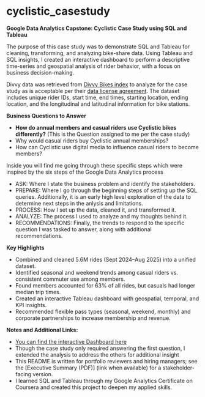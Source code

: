 # cyclistic_casestudy

**Google Data Analytics Capstone: Cyclistic Case Study using SQL and Tableau**

The purpose of this case study was to demonstrate SQL and Tableau for cleaning, transforming, and analyzing bike-share data. Using Tableau and SQL insights, I created an interactive dashboard to perform a descriptive time-series and geospatial analysis of rider behavior, with a focus on business decision-making.

Divvy data was retrieved from [Divvy Bikes index](https://divvy-tripdata.s3.amazonaws.com/index.html) to analyze for the case study as is acceptable per their [data license agreement](https://divvybikes.com/data-license-agreement). The dataset includes unique rider IDs, start time, end times, starting location, ending location, and the longitudinal and latitudinal information for bike stations.

**Business Questions to Answer**
* **How do annual members and casual riders use Cyclistic bikes differently?** (This is the Question assigned to me per the case study)
* Why would casual riders buy Cyclistic annual memberships?
* How can Cyclistic use digital media to influence casual riders to become members?

Inside you will find me going through these specific steps which were inspired by the six steps of the Google Data Analytics process
* ASK: Where I state the business problem and identify the stakeholders.
* PREPARE: Where I go through the beginning steps of setting up the SQL queries. Additionally, it is an early high level exploration of the data to determine next steps in the anlysis and limitations.
* PROCESS: How I set up the data, cleaned it, and transformed it.
* ANALYZE: The process I used to analyze and my thoughts behind it.
* RECOMMENDATIONS: Finally, the trends to respond to the specific question I was tasked to answer, along with additional recommendations.

**Key Highlights**
* Combined and cleaned 5.6M rides (Sept 2024–Aug 2025) into a unified dataset.
* Identified seasonal and weekend trends among casual riders vs. consistent commuter use among members.
* Found members accounted for 63% of all rides, but casuals had longer median trip times.
* Created an interactive Tableau dashboard with geospatial, temporal, and KPI insights.
* Recommended flexible pass types (seasonal, weekend, monthly) and corporate partnerships to increase membership and revenue.

**Notes and Additional Links:**
* [You can find the interactive Dashboard here](https://public.tableau.com/views/Sept2024_Aug2025_BikeShare/Dashboard2Attempt?:language=en-US&:sid=&:redirect=auth&:display_count=n&:origin=viz_share_link)
* Though the case study only required answering the first question, I extended the analysis to address the others for additional insight
* This README is written for portfolio reviewers and hiring managers; see the [Executive Summary (PDF)] (link when available) for a stakeholder-facing version.
* I learned SQL and Tableau through my Google Analytics Certificate on Coursera and created this project to deepen my applied skills.
